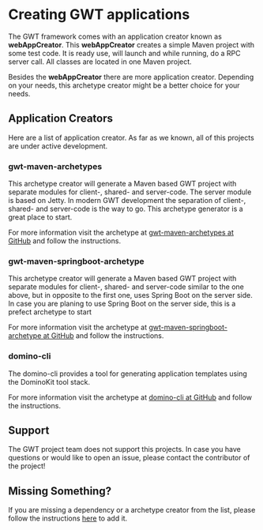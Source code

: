# Creating GWT applications

The GWT framework comes with an application creator known as **webAppCreator**. This **webAppCreator** creates 
a simple Maven project with some test code. It is ready use, will launch and while running, do a RPC server call. All 
classes are located in one Maven project.

Besides the **webAppCreator** there are more application creator. Depending on your needs, this archetype creator might be 
a better choice for your needs.

## Application Creators

Here are a list of application creator. As far as we known, all of this projects are under active development.

### gwt-maven-archetypes<a id="create-third-party-tb"></a>

This archetype creator will generate a Maven based GWT project with separate modules for client-, shared- and server-code.
The server module is based on Jetty. In modern GWT development the separation of client-, shared- and server-code is the 
way to go. This archetype generator is a great place to start. 

For more information visit the archetype at [gwt-maven-archetypes at GitHub](https://github.com/tbroyer/gwt-maven-archetypes)
and follow the instructions. 

### gwt-maven-springboot-archetype<a id="create-third-party-nk"></a>

This archetype creator will generate a Maven based GWT project with separate modules for client-, shared- and server-code
similar to the one above, but in opposite to the first one, uses Spring Boot on the server side. In case
you are planing to use Spring Boot on the server side, this is a prefect archetype to start

For more information visit the archetype at [gwt-maven-springboot-archetype at GitHub](https://github.com/NaluKit/gwt-maven-springboot-archetype) 
and follow the instructions.

### domino-cli<a id="create-third-party-do-cli"></a>

The domino-cli provides a tool for generating application templates using the DominoKit tool stack.

For more information visit the archetype at [domino-cli at GitHub](https://github.com/DominoKit/domino-cli) 
and follow the instructions.

## Support

The GWT project team does not support this projects. In case you have questions or would like to open an issue, please
contact the contributor of the project!

## Missing Something?

If you are missing a dependency or a archetype creator from the list, please follow the instructions [here](add-lib.html) to add it.